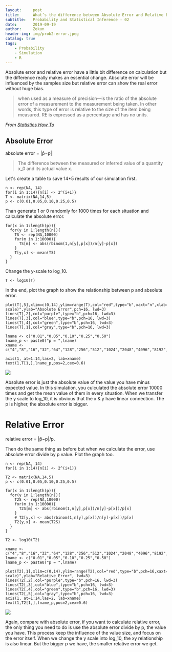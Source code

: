 ```yaml
---
layout:     post
title:      What’s the difference between Absolute Error and Relative Error?
subtitle:   Probability and Statistical Inference - 02
date:       2019-09-19
author:     Zekun
header-img: img/prob2-error.jpeg
catalog: true
tags:
    - Probability
    - Simulation
    - R
---
```



Absolute error and relative error have a little bit difference on calculation but the difference really makes an essential change. Absolute error will be influenced by the samples size but relative error can show the real error without huge bias.

>when used as a measure of precision—is the ratio of the absolute error of a measurement to the measurement being taken. In other words, this type of error is relative to the size of the item being measured. RE is expressed as a percentage and has no units.

*From [Statistics How To](https://www.statisticshowto.datasciencecentral.com/relative-error/)*


## Absolute Error
absolute error = |p̂−p|

>The difference between the measured or inferred value of a quantity x_0 and its actual value x.


Let's create a table to save 14*5 results of our simulation first.
```{r}
n <- rep(NA, 14)
for(i in 1:14){n[i] <- 2^(i+1)}
T <- matrix(NA,14,5)
p <- c(0.01,0.05,0.10,0.25,0.5)
```

Than generate 1 or 0 randomly for 1000 times for each situation and calculate the absolute error.
```{r}
for(x in 1:length(p)){
  for(y in 1:length(n)){
    TS <- rep(NA,10000)
    for(m in 1:10000){
      TS[m] <- abs(rbinom(1,n[y],p[x])/n[y]-p[x])
    }
    T[y,x] <- mean(TS)
  }
}
```

Change the y-scale to log_10.
```{r}
T <- log10(T)
```

In the end, plot the graph to show the relationship between p and absolute error.
```{r}
plot(T[,5],xlim=c(0,14),ylim=range(T),col="red",type="b",xaxt="n",xlab="N(log_2 scale)",ylab="Absolute Error",pch=16, lwd=3)
lines(T[,2],col="purple",type="b",pch=16, lwd=3)
lines(T[,3],col="blue",type="b",pch=16, lwd=3)
lines(T[,4],col="green",type="b",pch=16, lwd=3)
lines(T[,1],col="gray",type="b",pch=16, lwd=3)

lname <- c("0.01","0.05","0.10","0.25","0.50")
lname_p <- paste0("p = ",lname)
xname <- c("4","8","16","32","64","128","256","512","1024","2048","4096","8192","16384","32768")

axis(1, at=1:14,las=2, lab=xname)
text(1,T[1,],lname_p,pos=2,cex=0.6)
```
![](https://i.loli.net/2019/12/22/6yheRBQ3HIMnDcd.png)

Absolute error is just the absolute value of the value you have minus expected value. In this simulation, you culculated the absolute error 10000 times and get the mean value of them in every situation.
When we transfer the y scale to log_10, it is obvious that the x & y have linear connection.
The p is higher, the absolute error is bigger.

# Relative Error
relative error = |p̂−p|/p.

Then do the same thing as before but when we calculate the error, use absolute error divide by p value.
Plot the graph too.

```{r}
n <- rep(NA, 14)
for(i in 1:14){n[i] <- 2^(i+1)}

T2 <- matrix(NA,14,5)
p <- c(0.01,0.05,0.10,0.25,0.5)

for(x in 1:length(p)){
  for(y in 1:length(n)){
    T2S <- rep(NA,10000)
    for(m in 1:10000){
      T2S[m] <- abs(rbinom(1,n[y],p[x])/n[y]-p[x])/p[x]
    }
    # T2[y,x] <- abs(rbinom(1,n[y],p[x])/n[y]-p[x])/p[x]
    T2[y,x] <- mean(T2S)
  }
}

T2 <- log10(T2)

xname <- c("4","8","16","32","64","128","256","512","1024","2048","4096","8192","16384","32768")
lname <- c("0.01","0.05","0.10","0.25","0.50")
lname_p <- paste0("p = ",lname)

plot(T2[,1],xlim=c(0,14),ylim=range(T2),col="red",type="b",pch=16,xaxt="n",xlab="N(log_2 scale)",ylab="Relative Error", lwd=3)
lines(T2[,2],col="purple",type="b",pch=16, lwd=3)
lines(T2[,3],col="blue",type="b",pch=16, lwd=3)
lines(T2[,4],col="green",type="b",pch=16, lwd=3)
lines(T2[,5],col="gray",type="b",pch=16, lwd=3)
axis(1, at=1:14,las=2, lab=xname)
text(1,T2[1,],lname_p,pos=2,cex=0.6)
```
![](https://i.loli.net/2019/12/22/lryCYGkREIN6dWx.png)

Again, compare with absolute error, if you want to calculate relative error, the only thing you need to do is use the absolute error divide by p, the value you have. This process keep the influence of the value size, and focus on the error itself.
When we change the y scale into log_10, the xy relationship is also linear. But the bigger p we have, the smaller relative error we get.

